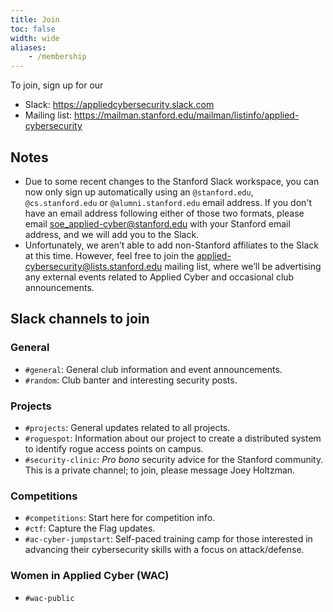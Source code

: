 ```yaml
---
title: Join
toc: false
width: wide
aliases:
    - /membership
---
```


To join, sign up for our

* Slack: https://appliedcybersecurity.slack.com
* Mailing list: https://mailman.stanford.edu/mailman/listinfo/applied-cybersecurity

## Notes

* Due to some recent changes to the Stanford Slack workspace, you can now only sign up automatically using an `@stanford.edu`, `@cs.stanford.edu` or `@alumni.stanford.edu` email address. If you don't have an email address following either of those two formats, please email soe_applied-cyber@stanford.edu with your Stanford email address, and we will add you to the Slack.
* Unfortunately, we aren’t able to add non-Stanford affiliates to the Slack at this time. However, feel free to join the applied-cybersecurity@lists.stanford.edu mailing list, where we’ll be advertising any external events related to Applied Cyber and occasional club announcements.

## Slack channels to join

### General

* `#general`: General club information and event announcements.
* `#random`: Club banter and interesting security posts.

### Projects

- `#projects`: General updates related to all projects.
- `#roguespot`: Information about our project to create a distributed system to identify rogue access points on campus.
- `#security-clinic`: *Pro bono* security advice for the Stanford community. This is a private channel; to join, please message Joey Holtzman.

### Competitions

* `#competitions`: Start here for competition info.
* `#ctf`: Capture the Flag updates.
* `#ac-cyber-jumpstart`: Self-paced training camp for those interested in advancing their cybersecurity skills with a focus on attack/defense.

### Women in Applied Cyber (WAC)

* `#wac-public`

